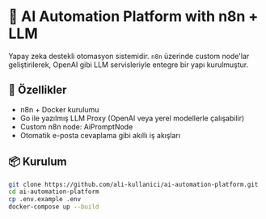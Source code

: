 # 🧠 AI Automation Platform with n8n + LLM

Yapay zeka destekli otomasyon sistemidir. `n8n` üzerinde custom node'lar geliştirilerek, OpenAI gibi LLM servisleriyle entegre bir yapı kurulmuştur.

## 🚀 Özellikler

- n8n + Docker kurulumu
- Go ile yazılmış LLM Proxy (OpenAI veya yerel modellerle çalışabilir)
- Custom n8n node: AiPromptNode
- Otomatik e-posta cevaplama gibi akıllı iş akışları

## 📦 Kurulum

```bash
git clone https://github.com/ali-kullanici/ai-automation-platform.git
cd ai-automation-platform
cp .env.example .env
docker-compose up --build
```
